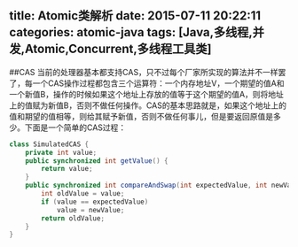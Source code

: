 title: Atomic类解析
date: 2015-07-11 20:22:11
categories: atomic-java
tags: [Java,多线程,并发,Atomic,Concurrent,多线程工具类]
---

##CAS
当前的处理器基本都支持CAS，只不过每个厂家所实现的算法并不一样罢了，每一个CAS操作过程都包含三个运算符：一个内存地址V，一个期望的值A和一个新值B，操作的时候如果这个地址上存放的值等于这个期望的值A，则将地址上的值赋为新值B，否则不做任何操作。CAS的基本思路就是，如果这个地址上的值和期望的值相等，则给其赋予新值，否则不做任何事儿，但是要返回原值是多少。下面是一个简单的CAS过程：  
```Java
class SimulatedCAS {  
    private int value;    
    public synchronized int getValue() {  
        return value;  
    }  
    public synchronized int compareAndSwap(int expectedValue, int newValue) {  
        int oldValue = value;  
        if (value == expectedValue)  
            value = newValue;  
        return oldValue;  
    }  
}  
```